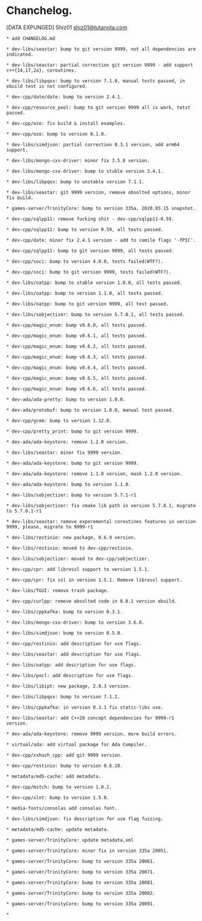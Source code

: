 # Chanchelog.  


[DATA EXPUNGED]	Shiz01 <shiz01@tutanota.com>  


	* add CHANGELOG.md 

	* dev-libs/seastar: bump to git version 9999, not all dependencies are indicated.  

	* dev-libs/seastar: partial correction git version 9999 - add support c++{14,17,2a}, coroutines.  

	* dev-libs/libpqxx: bump to version 7.1.0, manual tests passed, in ebuild test is not configured.  

	* dev-cpp/date/date: bump to version 2.4.1.  

	* dev-cpp/resource_pool: bump to git version 9999 all is work, tetst passed.  

	* dev-cpp/ozo: fix build & install examples.  

	* dev-cpp/ozo: bump to version 0.1.0.  

	* dev-libs/simdjson: partial correction 0.3.1 version, add arm64 support.  

	* dev-libs/mongo-cxx-driver: minor fix 3.5.0 version.   

	* dev-libs/mongo-cxx-driver: bump to stuble version 3.4.1.  

	* dev-libs/libpqxx: bump to unstable version 7.1.1.  

	* dev-libs/seastar: git 9999 version, remove obsolted options, minor fix build.  

	* games-server/TrinityCore: bump to version 335a, 2020.05.15 snapshot.  

	* dev-cpp/sqlpp11: remove fucking shit - dev-cpp/sqlpp11-0.59.  

	* dev-cpp/sqlpp11: bump to version 0.59, all tests passed.   

	* dev-cpp/date: minor fix 2.4.1 version - add to comile flags '-fPIC'.   

	* dev-cpp/sqlpp11: bump to git version 9999, all tests passed.  

	* dev-cpp/soci: bump to version 4.0.0, tests failed(WTF?).  

	* dev-cpp/soci: bump to git version 9999, tests failed(WTF?).  

	* dev-libs/oatpp: bump to stable version 1.0.0, all tests passed.  

	* dev-libs/oatpp: bump to version 1.1.0, all tests passed.  

	* dev-libs/oatpp: bump to git version 9999, all test passed.  

	* dev-libs/sobjectizer: bump to version 5.7.0.1, all tests passed.  
	
	* dev-cpp/magic_enum: bump v0.6.0, all tests passed.  
	
	* dev-cpp/magic_enum: bump v0.6.1, all tests passed.  
	
	* dev-cpp/magic_enum: bump v0.6.2, all tests passed.  
	
	* dev-cpp/magic_enum: bump v0.6.3, all tests passed.  
	
	* dev-cpp/magic_enum: bump v0.6.4, all tests passed.  
	
	* dev-cpp/magic_enum: bump v0.6.5, all tests passed.  
	
	* dev-cpp/magic_enum: bump v0.6.6, all tests passed.  

	* dev-ada/ada-pretty: bump to version 1.0.0.  

	* dev-ada/protobuf: bump to version 1.0.0, manual test passed.  

	* dev-cpp/gcem: bump to version 1.12.0.  

	* dev-cpp/pretty_print: bump to git version 9999.  

	* dev-ada/ada-keystore: remove 1.2.0 version.  

	* dev-libs/seastar: minor fix 9999 version.  

	* dev-ada/ada-keystore: bump to git version 9999.  

	* dev-ada/ada-keystore: remove 1.1.0 version, mask 1.2.0 version.  

	* dev-ada/ada-keystore: bump to version 1.1.0.  

	* dev-libs/sobjectizer: bump to version 5.7.1-r1  

	* dev-libs/sobjectizer: fix cmake lib path in version 5.7.0.1, migrate to 5.7.0.1-r1

	* dev-libs/seastar: remove experemental coroutines features in version 9999, please, migrate to 9999-r1

	* dev-libs/restinio: new package, 0.6.9 version.

	* dev-libs/restinio: moved to dev-cpp/restinio.  

	* dev-libs/sobjectizer: moved to dev-cpp/sobjectizer.  

	* dev-cpp/cpr: add libressl support to version 1.5.1.  

	* dev-cpp/cpr: fix ssl in version 1.5.1. Remove libressl support.  

	* dev-libs/TGUI: remove trash package.  

	* dev-cpp/curlpp: remove obsolted code in 0.8.1 version ebuild.  

	* dev-libs/cppkafka: bump to version 0.3.1.  

	* dev-libs/mongo-cxx-driver: bump to version 3.6.0.  

	* dev-libs/simdjson: bump to version 0.5.0.  

	* dev-cpp/restinio: add description for use flags.  

	* dev-libs/seastar: add description for use flags.  

	* dev-libs/oatpp: add description for use flags.  

	* dev-libs/pocl: add description for use flags.  

	* dev-libs/libipt: new package, 2.0.3 version.  

	* dev-libs/libpqxx: bump to version 7.1.2.  

	* dev-libs/cppkafka: in version 0.3.1 fix static-libs use.  

	* dev-libs/seastar: add C++20 concept dependencies for 9999-r1 version.

	* dev-ada/ada-keystore: remove 9999 version. more build errors.  

	* virtual/ada: add virtual package for Ada Compiler.  

	* dev-cpp/xxhash_cpp: add git 9999 version.  

	* dev-cpp/restinio: bump to version 0.6.10.  

	* metadata/md5-cache: add metadata.

	* dev-cpp/mstch: bump to version 1.0.2.  

	* dev-cpp/xlnt: bump to version 1.5.0.  

	* media-fonts/consolas add consolas font.  

	* dev-libs/simdjson: fix description for use flag fuzzing.  

	* metadata/md5-cache: update metadata.  

	* games-server/TrinityCore: update metadata.xml  

	* games-server/TrinityCore: minor fix in version 335a 20051.  

	* games-server/TrinityCore: bump to version 335a 20061.  

	* games-server/TrinityCore: bump to version 335a 20071.  

	* games-server/TrinityCore: bump to version 335a 20081.  

	* games-server/TrinityCore: bump to version 335a 20082.  

	* games-server/TrinityCore: bump to version 335a 20091.  

	*

